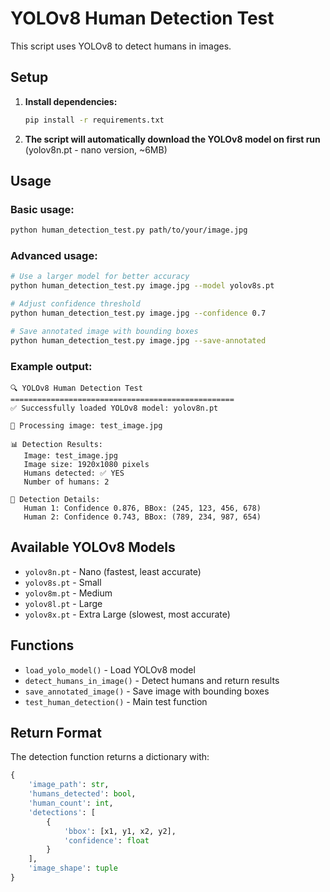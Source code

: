 # YOLOv8 Human Detection Test

This script uses YOLOv8 to detect humans in images.

## Setup

1. **Install dependencies:**
   ```bash
   pip install -r requirements.txt
   ```

2. **The script will automatically download the YOLOv8 model on first run** (yolov8n.pt - nano version, ~6MB)

## Usage

### Basic usage:
```bash
python human_detection_test.py path/to/your/image.jpg
```

### Advanced usage:
```bash
# Use a larger model for better accuracy
python human_detection_test.py image.jpg --model yolov8s.pt

# Adjust confidence threshold
python human_detection_test.py image.jpg --confidence 0.7

# Save annotated image with bounding boxes
python human_detection_test.py image.jpg --save-annotated
```

### Example output:
```
🔍 YOLOv8 Human Detection Test
==================================================
✅ Successfully loaded YOLOv8 model: yolov8n.pt

📸 Processing image: test_image.jpg

📊 Detection Results:
   Image: test_image.jpg
   Image size: 1920x1080 pixels
   Humans detected: ✅ YES
   Number of humans: 2

🎯 Detection Details:
   Human 1: Confidence 0.876, BBox: (245, 123, 456, 678)
   Human 2: Confidence 0.743, BBox: (789, 234, 987, 654)
```

## Available YOLOv8 Models

- `yolov8n.pt` - Nano (fastest, least accurate)
- `yolov8s.pt` - Small
- `yolov8m.pt` - Medium
- `yolov8l.pt` - Large
- `yolov8x.pt` - Extra Large (slowest, most accurate)

## Functions

- `load_yolo_model()` - Load YOLOv8 model
- `detect_humans_in_image()` - Detect humans and return results
- `save_annotated_image()` - Save image with bounding boxes
- `test_human_detection()` - Main test function

## Return Format

The detection function returns a dictionary with:
```python
{
    'image_path': str,
    'humans_detected': bool,
    'human_count': int,
    'detections': [
        {
            'bbox': [x1, y1, x2, y2],
            'confidence': float
        }
    ],
    'image_shape': tuple
}
```